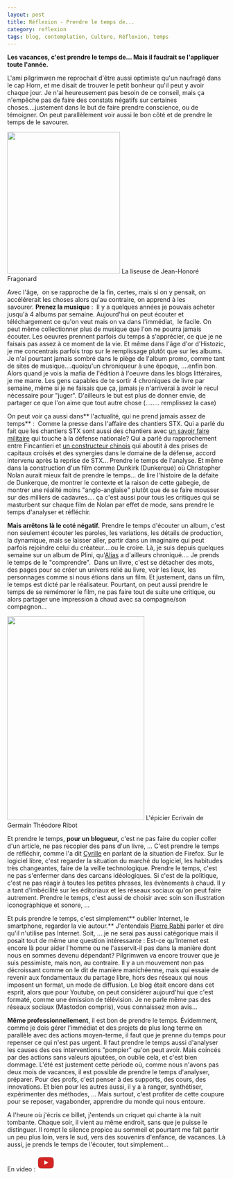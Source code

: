 ```yaml
---
layout: post
title: Réflexion - Prendre le temps de...
category: reflexion
tags: blog, contemplation, Culture, Réflexion, temps
---
```

**Les vacances, c'est prendre le temps de... Mais il faudrait se l'appliquer toute l'année.**

L'ami pilgrimwen me reprochait d'être aussi optimiste qu'un naufragé dans le cap Horn, et me disait de trouver le petit bonheur qu'il peut y avoir chaque jour. Je n'ai heureusement pas besoin de ce conseil, mais ça n'empêche pas de faire des constats négatifs sur certaines choses....justement dans le but de faire prendre conscience, ou de témoigner. On peut parallèlement voir aussi le bon côté et de prendre le temps de le savourer.

<img class="size-medium" src="https://upload.wikimedia.org/wikipedia/commons/thumb/6/69/Fragonard%2C_The_Reader.jpg/260px-Fragonard%2C_The_Reader.jpg" width="260" height="327" />
La liseuse de Jean-Honoré Fragonard

Avec l'âge,  on se rapproche de la fin, certes, mais si on y pensait, on accélérerait les choses alors qu'au contraire, on apprend à les savourer. **Prenez la musique** :  Il y a quelques années je pouvais acheter jusqu'à 4 albums par semaine. Aujourd'hui on peut écouter et téléchargement ce qu'on veut mais on va dans l'immédiat,  le facile. On peut même collectionner plus de musique que l'on ne pourra jamais écouter. Les oeuvres prennent parfois du temps à s'apprécier, ce que je ne faisais pas assez à ce moment de la vie. Et même dans l'âge d'or d'Histozic, je me concentrais parfois trop sur le remplissage plutôt que sur les albums. Je n'ai pourtant jamais sombré dans le piège de l'album promo, comme tant de sites de musique....quoiqu'un chroniqueur à une époque, ....enfin bon. Alors quand je vois la mafia de l'édition à l'oeuvre dans les blogs littéraires, je me marre. Les gens capables de te sortir 4 chroniques de livre par semaine, même si je ne faisais que ça, jamais je n'arriverai à avoir le recul nécessaire pour "juger". D'ailleurs le but est plus de donner envie, de partager ce que l'on aime que tout autre chose (........ remplissez la case)

On peut voir ça aussi dans** l'actualité, qui ne prend jamais assez de temps** :  Comme la presse dans l'affaire des chantiers STX. Qui a parlé du fait que les chantiers STX sont aussi des chantiers avec <a href="https://www.naval-group.com/fr/news/dcns-lance-a-saint-nazaire-la-construction-du-programme-des-deux-bpc-pour-la-russie/">un savoir faire militaire</a> qui touche à la défense nationale? Qui a parlé du rapprochement entre Fincantieri et <a href="http://www.la-croix.com/Economie/Fincantieri-proche-accord-pour-construire-Chine-2017-02-21-1300826417">un constructeur chinois</a> qui aboutit à des prises de capitaux croisés et des synergies dans le domaine de la défense, accord intervenu après la reprise de STX... Prendre le temps de l'analyse. Et même dans la construction d'un film comme Dunkirk (Dunkerque) où Christopher Nolan aurait mieux fait de prendre le temps... de lire l'histoire de la défaite de Dunkerque, de montrer le contexte et la raison de cette gabegie, de montrer une réalité moins "anglo-anglaise" plutôt que de se faire mousser sur des milliers de cadavres.... ça c'est aussi pour tous les critiques qui se masturbent sur chaque film de Nolan par effet de mode, sans prendre le temps d'analyser et réfléchir.

**Mais arrêtons là le coté négatif.** Prendre le temps d'écouter un album, c'est non seulement écouter les paroles, les variations, les détails de production, la dynamique, mais se laisser aller, partir dans un imaginaire qui peut parfois rejoindre celui du créateur....ou le croire. Là, je suis depuis quelques semaine sur un album de Plini, qu'<a href="http://alias.erdorin.org">Alias</a> a d'ailleurs chroniqué.... Je prends le temps de le "comprendre".  Dans un livre, c'est se détacher des mots, des pages pour se créer un univers relié au livre, voir les lieux, les personnages comme si nous étions dans un film. Et justement, dans un film, le temps est dicté par le réalisateur. Pourtant, on peut aussi prendre le temps de se remémorer le film, ne pas faire tout de suite une critique, ou alors partager une impression à chaud avec sa compagne/son compagnon...

<img class="" src="http://www.culture.gouv.fr/Wave/image/joconde/0001/m021104_rimg0402_p.jpg" width="316" height="470" /> 
L'épicier Ecrivain de Germain Théodore Ribot

Et prendre le temps, **pour un blogueur,** c'est ne pas faire du copier coller d'un article, ne pas recopier des pans d'un livre, ... C'est prendre le temps de réfléchir, comme l'a dit <a href="https://cyrille-borne.com">Cyrille</a> en parlant de la situation de Firefox. Sur le logiciel libre, c'est regarder la situation du marché du logiciel, les habitudes très changeantes, faire de la veille technologique. Prendre le temps, c'est ne pas s'enfermer dans des carcans idéologiques. Si c'est de la politique, c'est ne pas réagir à toutes les petites phrases, les évènements à chaud. Il y a tant d'imbécilité sur les éditoriaux et les réseaux sociaux qu'on peut faire autrement. Prendre le temps, c'est aussi de choisir avec soin son illustration iconographique et sonore, ...

Et puis prendre le temps, c'est simplement** oublier Internet, le smartphone, regarder la vie autour.** J'entendais <a href="https://fr.wikipedia.org/wiki/Pierre_Rabhi">Pierre Rabhi</a> parler et dire qu'il n'utilise pas Internet. Soit, ....je ne serai pas aussi catégorique mais il posait tout de même une question intéressante : Est-ce qu'Internet est encore là pour aider l'homme ou ne l'asservit-il pas dans la manière dont nous en sommes devenu dépendant? Pilgrimwen va encore trouver que je suis pessimiste, mais non, au contraire. Il y a un mouvement non pas décroissant comme on le dit de manière manichéenne, mais qui essaie de revenir aux fondamentaux du partage libre, hors des réseaux qui nous imposent un format, un mode de diffusion. Le blog était encore dans cet esprit, alors que pour Youtube, on peut considérer aujourd'hui que c'est formaté, comme une émission de télévision. Je ne parle même pas des réseaux sociaux (Mastodon compris), vous connaissez mon avis...

**Même professionnellement**, il est bon de prendre le temps. Évidemment, comme je dois gérer l'immédiat et des projets de plus long terme en parallèle avec des actions moyen-terme, il faut que je prenne du temps pour repenser ce qui n'est pas urgent. Il faut prendre le temps aussi d'analyser les causes des ces interventions "pompier" qu'on peut avoir. Mais coincés par des actions sans valeurs ajoutées, on oublie cela, et c'est bien dommage. L'été est justement cette période où, comme nous n'avons pas deux mois de vacances, il est possible de prendre le temps d'analyser, préparer. Pour des profs, c'est penser à des supports, des cours, des innovations. Et bien pour les autres aussi, il y a à ranger, synthétiser, expérimenter des méthodes, ... Mais surtout, c'est profiter de cette coupure pour se reposer, vagabonder, apprendre du monde qui nous entoure.

A l'heure où j'écris ce billet, j'entends un criquet qui chante à la nuit tombante. Chaque soir, il vient au même endroit, sans que je puisse le distinguer. Il rompt le silence propice au sommeil et pourtant me fait partir un peu plus loin, vers le sud, vers des souvenirs d'enfance, de vacances. Là aussi, je prends le temps de l'écouter, tout simplement...

En video : [![video](/images/youtube.png)](https://www.youtube.com/watch?v=Z-OytmtYoOI)

